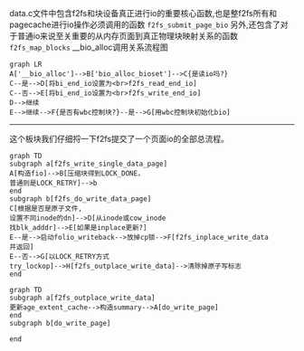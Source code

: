 data.c文件中包含f2fs和块设备真正进行io的重要核心函数,也是整f2fs所有和pagecache进行io操作必须调用的函数
`f2fs_submit_page_bio`
另外,还包含了对于普通io来说至关重要的从内存页面到真正物理块映射关系的函数`f2fs_map_blocks`
__bio_alloc调用关系流程图
```mermaid
graph LR
A['__bio_alloc']-->B['bio_alloc_bioset']-->C{是读io吗?}
C--是-->D[将bi_end_io设置为<br>f2fs_read_end_io]
C--否-->E[将bi_end_io设置为<br>f2fs_write_end_io]
D-->继续
E-->继续-->F{是否有wbc控制块?}--是-->G[用wbc控制块初始化bio]
```
---
这个板块我们仔细捋一下f2fs提交了一个页面io的全部总流程。
```mermaid
graph TD
subgraph a[f2fs_write_single_data_page]
A[构造fio]-->B[压缩块得到LOCK_DONE，
普通则是LOCK_RETRY]-->b
end
subgraph b[f2fs_do_write_data_page]
C[根据是否是原子文件,
设置不同inode的dn]-->D[从inode或cow_inode
找blk_adddr]-->E[如果是inplace更新?]
E--是-->启动folio_writeback-->放掉cp锁-->F[f2fs_inplace_write_data
并返回]
E--否-->G[以LOCK_RETRY方式
try_lockop]-->H[f2fs_outplace_write_data]-->清除掉原子写标志
end
```
```mermaid
graph TD
subgraph a[f2fs_outplace_write_data]
更新age_extent_cache-->构造summary-->A[do_write_page]
end
subgraph b[do_write_page]

end
```